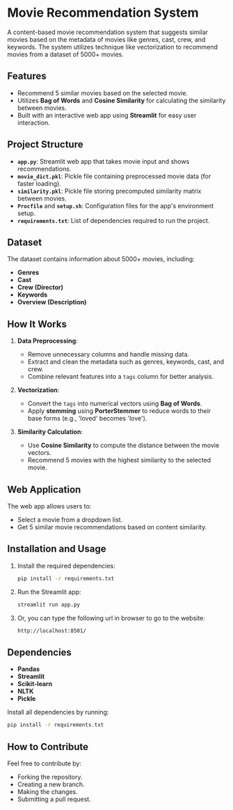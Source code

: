 # Movie Recommendation System 

A content-based movie recommendation system that suggests similar movies based on the metadata of movies like genres, cast, crew, and keywords. The system utilizes technique like vectorization to recommend movies from a dataset of 5000+ movies.

## Features
- Recommend 5 similar movies based on the selected movie.
- Utilizes **Bag of Words** and **Cosine Similarity** for calculating the similarity between movies.
- Built with an interactive web app using **Streamlit** for easy user interaction.

## Project Structure
- **`app.py`**: Streamlit web app that takes movie input and shows recommendations.
- **`movie_dict.pkl`**: Pickle file containing preprocessed movie data (for faster loading).
- **`similarity.pkl`**: Pickle file storing precomputed similarity matrix between movies.
- **`Procfile`** and **`setup.sh`**: Configuration files for the app's environment setup.
- **`requirements.txt`**: List of dependencies required to run the project.

## Dataset
The dataset contains information about 5000+ movies, including:
- **Genres**
- **Cast**
- **Crew (Director)**
- **Keywords**
- **Overview (Description)**

## How It Works
1. **Data Preprocessing**:
    - Remove unnecessary columns and handle missing data.
    - Extract and clean the metadata such as genres, keywords, cast, and crew.
    - Combine relevant features into a `tags` column for better analysis.
    
2. **Vectorization**:
    - Convert the `tags` into numerical vectors using **Bag of Words**.
    - Apply **stemming** using **PorterStemmer** to reduce words to their base forms (e.g., 'loved' becomes 'love').
    
3. **Similarity Calculation**:
    - Use **Cosine Similarity** to compute the distance between the movie vectors.
    - Recommend 5 movies with the highest similarity to the selected movie.

## Web Application
The web app allows users to:
- Select a movie from a dropdown list.
- Get 5 similar movie recommendations based on content similarity.

## Installation and Usage

1. Install the required dependencies:
   ```bash
   pip install -r requirements.txt
   ```
2. Run the Streamlit app:
   ```bash
   streamlit run app.py
   ```
3. Or, you can type the following url in browser to go to the website:
   ```bash
   http://localhost:8501/
   ```

## Dependencies
- **Pandas**
- **Streamlit**
- **Scikit-learn**
- **NLTK**
- **Pickle**

Install all dependencies by running:
```bash
pip install -r requirements.txt
```

## How to Contribute
Feel free to contribute by:
- Forking the repository.
- Creating a new branch.
- Making the changes.
- Submitting a pull request.
